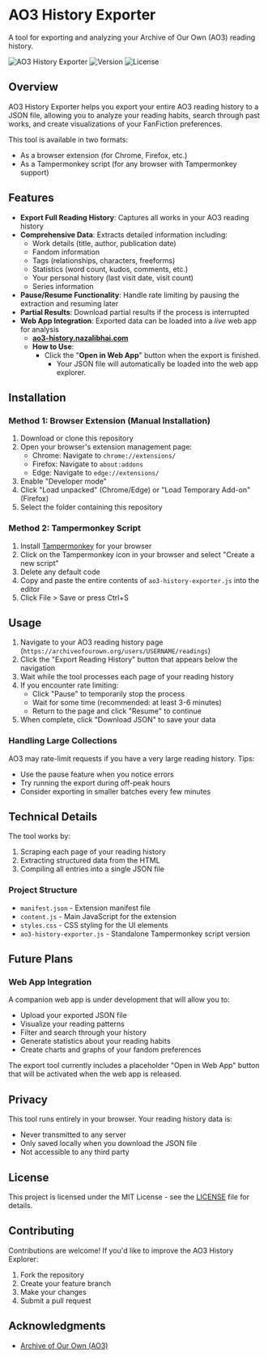 # AO3 History Exporter

A tool for exporting and analyzing your Archive of Our Own (AO3) reading history.

![AO3 History Exporter](https://img.shields.io/badge/AO3-History%20Explorer-990000)
![Version](https://img.shields.io/badge/version-1.0.0-blue)
![License](https://img.shields.io/badge/license-MIT-green)

## Overview

AO3 History Exporter helps you export your entire AO3 reading history to a JSON file, allowing you to analyze your reading habits, search through past works, and create visualizations of your FanFiction preferences.

This tool is available in two formats:
- As a browser extension (for Chrome, Firefox, etc.)
- As a Tampermonkey script (for any browser with Tampermonkey support)

## Features

- **Export Full Reading History**: Captures all works in your AO3 reading history
- **Comprehensive Data**: Extracts detailed information including:
  - Work details (title, author, publication date)
  - Fandom information
  - Tags (relationships, characters, freeforms)
  - Statistics (word count, kudos, comments, etc.)
  - Your personal history (last visit date, visit count)
  - Series information
- **Pause/Resume Functionality**: Handle rate limiting by pausing the extraction and resuming later
- **Partial Results**: Download partial results if the process is interrupted
- **Web App Integration**: Exported data can be loaded into a *live* web app for analysis
  - **[ao3-history.nazalibhai.com](https://ao3-history.nazalibhai.com)**
  - **How to Use**:
    - Click the "**Open in Web App**" button when the export is finished.
      - Your JSON file will automatically be loaded into the web app explorer.

## Installation

### Method 1: Browser Extension (Manual Installation)

1. Download or clone this repository
2. Open your browser's extension management page:
   - Chrome: Navigate to `chrome://extensions/`
   - Firefox: Navigate to `about:addons`
   - Edge: Navigate to `edge://extensions/`
3. Enable "Developer mode"
4. Click "Load unpacked" (Chrome/Edge) or "Load Temporary Add-on" (Firefox)
5. Select the folder containing this repository

### Method 2: Tampermonkey Script

1. Install [Tampermonkey](https://www.tampermonkey.net/) for your browser
2. Click on the Tampermonkey icon in your browser and select "Create a new script"
3. Delete any default code
4. Copy and paste the entire contents of `ao3-history-exporter.js` into the editor
5. Click File > Save or press Ctrl+S

## Usage

1. Navigate to your AO3 reading history page (`https://archiveofourown.org/users/USERNAME/readings`)
2. Click the "Export Reading History" button that appears below the navigation
3. Wait while the tool processes each page of your reading history
4. If you encounter rate limiting:
   - Click "Pause" to temporarily stop the process
   - Wait for some time (recommended: at least 3-6 minutes)
   - Return to the page and click "Resume" to continue
5. When complete, click "Download JSON" to save your data

### Handling Large Collections

AO3 may rate-limit requests if you have a very large reading history. Tips:
- Use the pause feature when you notice errors
- Try running the export during off-peak hours
- Consider exporting in smaller batches every few minutes

## Technical Details

The tool works by:
1. Scraping each page of your reading history
2. Extracting structured data from the HTML
3. Compiling all entries into a single JSON file

### Project Structure

- `manifest.json` - Extension manifest file
- `content.js` - Main JavaScript for the extension
- `styles.css` - CSS styling for the UI elements
- `ao3-history-exporter.js` - Standalone Tampermonkey script version

## Future Plans

### Web App Integration

A companion web app is under development that will allow you to:
- Upload your exported JSON file
- Visualize your reading patterns
- Filter and search through your history
- Generate statistics about your reading habits
- Create charts and graphs of your fandom preferences

The export tool currently includes a placeholder "Open in Web App" button that will be activated when the web app is released.

## Privacy

This tool runs entirely in your browser. Your reading history data is:
- Never transmitted to any server
- Only saved locally when you download the JSON file
- Not accessible to any third party

## License

This project is licensed under the MIT License - see the [LICENSE](LICENSE) file for details.

## Contributing

Contributions are welcome! If you'd like to improve the AO3 History Explorer:
1. Fork the repository
2. Create your feature branch
3. Make your changes
4. Submit a pull request

## Acknowledgments

- [Archive of Our Own (AO3)](https://archiveofourown.org/)
